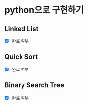 # python으로 구현하기

## Linked List
- [X] 완료 여부

## Quick Sort
- [X] 완료 여부

## Binary Search Tree
- [X] 완료 여부
